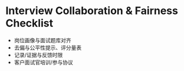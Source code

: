 # Interview Collaboration & Fairness Checklist

- 岗位画像与面试题库对齐
- 去偏与公平性提示、评分量表
- 记录/证据与反馈时限
- 客户面试官培训/参与协议
